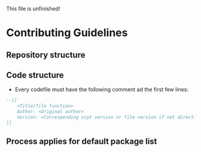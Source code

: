 This file is unfinished!
# Contributing Guidelines
## Repository structure
## Code structure
- Every codefile must have the following comment ad the first few lines:
```lua
--[[ 
	<Title/file function>
	Author: <Original author>
	Version: <Corresponding ccpt version or file version if not directly related to ccpt version (eg. installer>
]]
```
## Process applies for default package list
